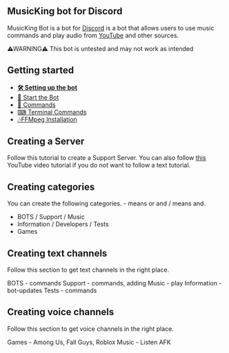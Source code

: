 ## MusicKing bot for Discord



MusicKing Bot is a bot for [Discord](https://discord.com/) is a bot that allows users
to use music commands and play audio from [YouTube](https://www.youtube.com/)
and other sources.



⚠WARNING⚠ This bot is untested and may not work as intended



## Getting started
* **[🛠️ Setting up the bot](docs/setup.md)**
* [📝 Start the Bot](docs/start-the-bot.md)
* [🤖 Commands](docs/cmds.md)
* [⌨ Terminal Commands](docs/cmds.md)
* [🎶FFMpeg Installation](docs/ffmpeg.md)

## Creating a Server

Follow this tutorial to create a Support Server. You can also follow [this](https://www.youtube.com/watch?v=6L3q-vNGvxM&list=PLJhKm56OTQNfVdk9wiebTmDrbuB6L5ZQ5&index=7) YouTube
video tutorial if you do not want to follow a text tutorial.

## Creating categories
You can create the following categories. - means or and / means and.
- BOTS / Support / Music
- Information / Developers / Tests
- Games

## Creating text channels
Follow this section to get text channels in the right place.

BOTS - commands
Support - commands, adding
Music - play
Information - bot-updates
Tests - commands

## Creating voice channels
Follow this section to get voice channels in the right place.

Games - Among Us, Fall Guys, Roblox
Music - Listen
AFK
